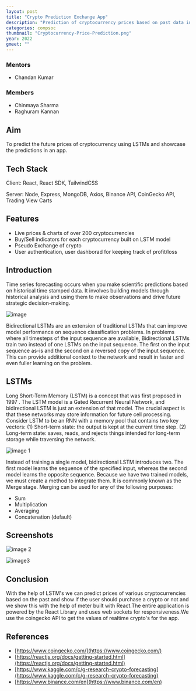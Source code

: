 ```yaml
---
layout: post
title: "Crypto Prediction Exchange App"
description: "Prediction of cryptocurrency prices based on past data in the form of a react-based app"
categories: compsoc
thumbnail: "Cryptocurrency-Price-Prediction.png"
year: 2022
gmeet: ""
--- 
```


### Mentors


- Chandan Kumar


### Members


- Chinmaya Sharma 	
- Raghuram Kannan


## Aim

To predict the future prices of cryptocurrency using LSTMs and showcase the predictions in an app.

## Tech Stack

Client: React, React SDK, TailwindCSS

Server: Node, Express, MongoDB, Axios, Binance API, CoinGecko API, Trading View Carts

## Features

- Live prices & charts of over 200 cryptocurrencies
- Buy/Sell indicators for each cryptocurrency built on LSTM model
- Pseudo Exchange of crypto
- User authentication, user dashborad for keeping track of profit/loss

## Introduction

Time series forecasting occurs when you make scientific predictions based on historical time stamped data. It involves building models through historical analysis and using them to make observations and drive future strategic decision-making.

![image](https://www.katacoda.com/kuber-ru/assets/ai-machine-learning/prometheus-timeseries-forecasting/01-time-series-forecasting.png)

Bidirectional LSTMs are an extension of traditional LSTMs that can improve model performance on sequence classification problems. In problems where all timesteps of the input sequence are available, Bidirectional LSTMs train two instead of one LSTMs on the input sequence. The first on the input sequence as-is and the second on a reversed copy of the input sequence. This can provide additional context to the network and result in faster and even fuller learning on the problem.

## LSTMs

Long Short-Term Memory (LSTM) is a concept that was first proposed in 1997 . The LSTM model is a Gated Recurrent Neural Network, and bidirectional LSTM is just an extension of that model. The crucial aspect is that these networks may store information for future cell processing. Consider LSTM to be an RNN with a memory pool that contains two key vectors:
(1) Short-term state: the output is kept at the current time step.
(2) Long-term state: saves, reads, and rejects things intended for long-term storage while traversing the network.


![image 1](https://miro.medium.com/max/1400/1*V630gG25SFelbMQhsrGQDw.png)

	
Instead of training a single model, bidirectional LSTM introduces two. The first model learns the sequence of the specified input, whereas the second model learns the opposite sequence.
Because we have two trained models, we must create a method to integrate them. It is commonly known as the Merge stage. Merging can be used for any of the following purposes:
- Sum
- Multiplication
- Averaging
- Concatenation (default)

## Screenshots 

![image 2](/virtual-expo/assets/img/diode/Crypto-img-2.png)

![image3](/virtual-expo/assets/img/diode/Crypto-img-3.png)

## Conclusion

With the help of LSTM's we can predict prices of various cryptocurrencies based on the past and show if the user should purchase a crypto or not and we show this with the help of meter built with React.The entire application is powered by the React Library and uses web sockets for responsiveness.We use the coingecko API to get the values of realtime crypto's for the app.

## References

- [https://www.coingecko.com/](https://www.coingecko.com/)
- [https://reactjs.org/docs/getting-started.html](https://reactjs.org/docs/getting-started.html)
- [https://www.kaggle.com/c/g-research-crypto-forecasting](https://www.kaggle.com/c/g-research-crypto-forecasting)
- [https://www.binance.com/en](https://www.binance.com/en)
